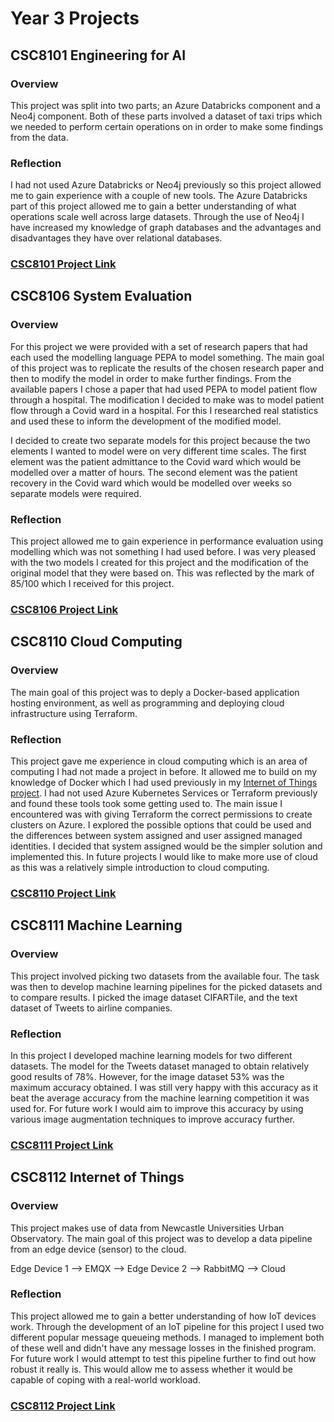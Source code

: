 # Year 3 Projects
## CSC8101 Engineering for AI
### Overview
This project was split into two parts; an Azure Databricks component and a Neo4j component. Both of these parts involved a dataset of taxi trips which we needed to perform certain operations on in order to make some findings from the data.
### Reflection
I had not used Azure Databricks or Neo4j previously so this project allowed me to gain experience with a couple of new tools. The Azure Databricks part of this project allowed me to gain a better understanding of what operations scale well across large datasets. Through the use of Neo4j I have increased my knowledge of graph databases and the advantages and disadvantages they have over relational databases.
### [CSC8101 Project Link](https://github.com/Chris-Harvey0/CSC8101-Engineering-for-AI)

## CSC8106 System Evaluation
### Overview
For this project we were provided with a set of research papers that had each used the modelling language PEPA to model something. The main goal of this project was to replicate the results of the chosen research paper and then to modify the model in order to make further findings. From the available papers I chose a paper that had used PEPA to model patient flow through a hospital. The modification I decided to make was to model patient flow through a Covid ward in a hospital. For this I researched real statistics and used these to inform the development of the modified model.

I decided to create two separate models for this project because the two elements I wanted to model were on very different time scales. The first element was the patient admittance to the Covid ward which would be modelled over a matter of hours. The second element was the patient recovery in the Covid ward which would be modelled over weeks so separate models were required.
### Reflection
This project allowed me to gain experience in performance evaluation using modelling which was not something I had used before. I was very pleased with the two models I created for this project and the modification of the original model that they were based on. This was reflected by the mark of 85/100 which I received for this project.
### [CSC8106 Project Link](https://github.com/Chris-Harvey0/CSC8106-System-Evaluation)

## CSC8110 Cloud Computing
### Overview
The main goal of this project was to deply a Docker-based application hosting environment, as well as programming and deploying cloud infrastructure using Terraform.
### Reflection
This project gave me experience in cloud computing which is an area of computing I had not made a project in before. It allowed me to build on my knowledge of Docker which I had used previously in my [Internet of Things project](https://github.com/Chris-Harvey0/CSC8112-Internet-of-Things). I had not used Azure Kubernetes Services or Terraform previously and found these tools took some getting used to. The main issue I encountered was with giving Terraform the correct permissions to create clusters on Azure. I explored the possible options that could be used and the differences between system assigned and user assigned managed identities. I decided that system assigned would be the simpler solution and implemented this. In future projects I would like to make more use of cloud as this was a relatively simple introduction to cloud computing.
### [CSC8110 Project Link](https://github.com/Chris-Harvey0/CSC8110-Cloud-Computing)

## CSC8111 Machine Learning
### Overview
This project involved picking two datasets from the available four. The task was then to develop machine learning pipelines for the picked datasets and to compare results. I picked the image dataset CIFARTile, and the text dataset of Tweets to airline companies.
### Reflection
In this project I developed machine learning models for two different datasets. The model for the Tweets dataset managed to obtain relatively good results of 78%. However, for the image dataset 53% was the maximum accuracy obtained. I was still very happy with this accuracy as it beat the average accuracy from the machine learning competition it was used for. For future work I would aim to improve this accuracy by using various image augmentation techniques to improve accuracy further.
### [CSC8111 Project Link](https://github.com/Chris-Harvey0/CSC8111-Machine-Learning)

## CSC8112 Internet of Things
### Overview
This project makes use of data from Newcastle Universities Urban Observatory. The main goal of this project was to develop a data pipeline from an edge device (sensor) to the cloud.

Edge Device 1 --> EMQX --> Edge Device 2 --> RabbitMQ --> Cloud
### Reflection
This project allowed me to gain a better understanding of how IoT devices work. Through the development of an IoT pipeline for this project I used two different popular message queueing methods. I managed to implement both of these well and didn't have any message losses in the finished program. For future work I would attempt to test this pipeline further to find out how robust it really is. This would allow me to assess whether it would be capable of coping with a real-world workload.
### [CSC8112 Project Link](https://github.com/Chris-Harvey0/CSC8112-Internet-of-Things)
